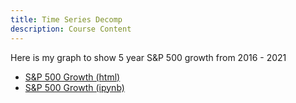 ```yaml
---
title: Time Series Decomp
description: Course Content
---
```


Here is my graph to show 5 year S&P 500 growth from 2016 - 2021
- [S&P 500 Growth (html)](S&P_500_Growth.html)
- [S&P 500 Growth (ipynb)](S&P_500_Growth.ipynb)
